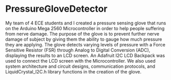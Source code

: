 # PressureGloveDetector

My team of 4 ECE students and I created a pressure sensing glove that runs on the Arduino Mega 2560 Microcontroller in order to help people suffering from nerve damage. The purpose of the glove is to prevent further nerve damage of subject by giving them the ability to gauge how much pressure they are applying. The glove detects varying levels of pressure with a Force Sensitive Resistor (FSR) through Analog to Digital Conversion (ADC), displaying the results to an LCD screen. An Adafruit I2C LCD Backpack was used to connect the LCD screen with the Microcontroller. We also used system architecture and circuit designs, communication protocols, and LiquidCrystal_I2C.h library functions in the creation of the glove.
